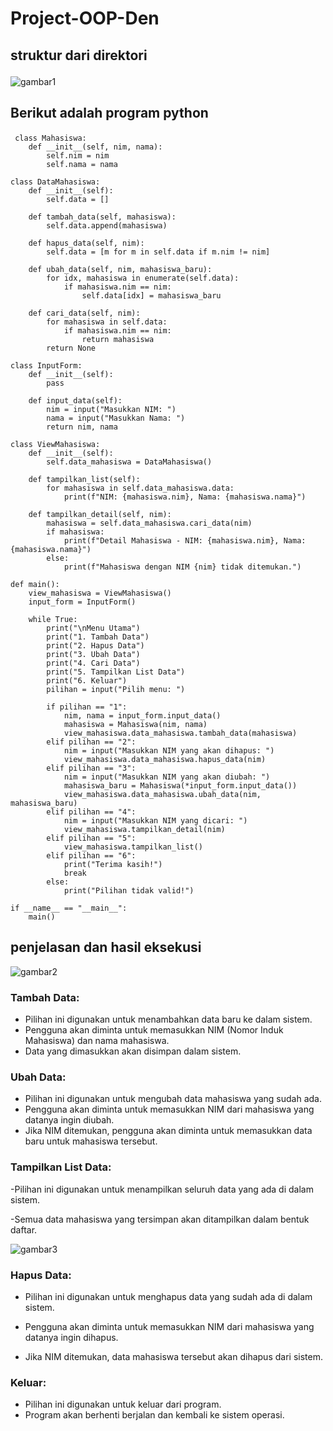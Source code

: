 # Project-OOP-Den
## struktur dari direktori <p>
![gambar1](D12.PNG) <p>
## Berikut adalah program python <p>
```
 class Mahasiswa:
    def __init__(self, nim, nama):
        self.nim = nim
        self.nama = nama

class DataMahasiswa:
    def __init__(self):
        self.data = []

    def tambah_data(self, mahasiswa):
        self.data.append(mahasiswa)

    def hapus_data(self, nim):
        self.data = [m for m in self.data if m.nim != nim]

    def ubah_data(self, nim, mahasiswa_baru):
        for idx, mahasiswa in enumerate(self.data):
            if mahasiswa.nim == nim:
                self.data[idx] = mahasiswa_baru

    def cari_data(self, nim):
        for mahasiswa in self.data:
            if mahasiswa.nim == nim:
                return mahasiswa
        return None

class InputForm:
    def __init__(self):
        pass

    def input_data(self):
        nim = input("Masukkan NIM: ")
        nama = input("Masukkan Nama: ")
        return nim, nama

class ViewMahasiswa:
    def __init__(self):
        self.data_mahasiswa = DataMahasiswa()

    def tampilkan_list(self):
        for mahasiswa in self.data_mahasiswa.data:
            print(f"NIM: {mahasiswa.nim}, Nama: {mahasiswa.nama}")

    def tampilkan_detail(self, nim):
        mahasiswa = self.data_mahasiswa.cari_data(nim)
        if mahasiswa:
            print(f"Detail Mahasiswa - NIM: {mahasiswa.nim}, Nama: {mahasiswa.nama}")
        else:
            print(f"Mahasiswa dengan NIM {nim} tidak ditemukan.")

def main():
    view_mahasiswa = ViewMahasiswa()
    input_form = InputForm()

    while True:
        print("\nMenu Utama")
        print("1. Tambah Data")
        print("2. Hapus Data")
        print("3. Ubah Data")
        print("4. Cari Data")
        print("5. Tampilkan List Data")
        print("6. Keluar")
        pilihan = input("Pilih menu: ")

        if pilihan == "1":
            nim, nama = input_form.input_data()
            mahasiswa = Mahasiswa(nim, nama)
            view_mahasiswa.data_mahasiswa.tambah_data(mahasiswa)
        elif pilihan == "2":
            nim = input("Masukkan NIM yang akan dihapus: ")
            view_mahasiswa.data_mahasiswa.hapus_data(nim)
        elif pilihan == "3":
            nim = input("Masukkan NIM yang akan diubah: ")
            mahasiswa_baru = Mahasiswa(*input_form.input_data())
            view_mahasiswa.data_mahasiswa.ubah_data(nim, mahasiswa_baru)
        elif pilihan == "4":
            nim = input("Masukkan NIM yang dicari: ")
            view_mahasiswa.tampilkan_detail(nim)
        elif pilihan == "5":
            view_mahasiswa.tampilkan_list()
        elif pilihan == "6":
            print("Terima kasih!")
            break
        else:
            print("Pilihan tidak valid!")

if __name__ == "__main__":
    main()
```
## penjelasan dan hasil eksekusi
![gambar2](D9.PNG)
### Tambah Data:
- Pilihan ini digunakan untuk menambahkan data baru ke dalam sistem.
- Pengguna akan diminta untuk memasukkan NIM (Nomor Induk Mahasiswa) dan nama mahasiswa.
- Data yang dimasukkan akan disimpan dalam sistem. <p>

### Ubah Data:
- Pilihan ini digunakan untuk mengubah data mahasiswa yang sudah ada.
- Pengguna akan diminta untuk memasukkan NIM dari mahasiswa yang datanya ingin diubah.
- Jika NIM ditemukan, pengguna akan diminta untuk memasukkan data baru untuk mahasiswa tersebut. <p>

### Tampilkan List Data:
-Pilihan ini digunakan untuk menampilkan seluruh data yang ada di dalam sistem. <p>
-Semua data mahasiswa yang tersimpan akan ditampilkan dalam bentuk daftar. <p>
![gambar3](D10.PNG)
### Hapus Data:
- Pilihan ini digunakan untuk menghapus data yang sudah ada di dalam sistem. <p>
- Pengguna akan diminta untuk memasukkan NIM dari mahasiswa yang datanya ingin dihapus. <p>
- Jika NIM ditemukan, data mahasiswa tersebut akan dihapus dari sistem. <p>
### Keluar:
- Pilihan ini digunakan untuk keluar dari program.
- Program akan berhenti berjalan dan kembali ke sistem operasi.
